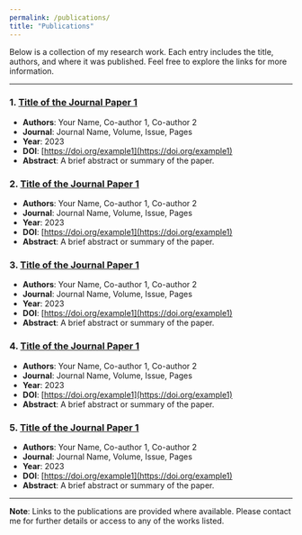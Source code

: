 ```yaml
---
permalink: /publications/
title: "Publications"
---
```

Below is a collection of my research work. Each entry includes the title, authors, and where it was published. Feel free to explore the links for more information.

---

### 1. **[Title of the Journal Paper 1](https://example.com/link-to-paper)**
   - **Authors**: Your Name, Co-author 1, Co-author 2
   - **Journal**: Journal Name, Volume, Issue, Pages
   - **Year**: 2023
   - **DOI**: [https://doi.org/example1](https://doi.org/example1)
   - **Abstract**: A brief abstract or summary of the paper.

### 2. **[Title of the Journal Paper 1](https://example.com/link-to-paper)**
   - **Authors**: Your Name, Co-author 1, Co-author 2
   - **Journal**: Journal Name, Volume, Issue, Pages
   - **Year**: 2023
   - **DOI**: [https://doi.org/example1](https://doi.org/example1)
   - **Abstract**: A brief abstract or summary of the paper.

### 3. **[Title of the Journal Paper 1](https://example.com/link-to-paper)**
   - **Authors**: Your Name, Co-author 1, Co-author 2
   - **Journal**: Journal Name, Volume, Issue, Pages
   - **Year**: 2023
   - **DOI**: [https://doi.org/example1](https://doi.org/example1)
   - **Abstract**: A brief abstract or summary of the paper.

### 4. **[Title of the Journal Paper 1](https://example.com/link-to-paper)**
   - **Authors**: Your Name, Co-author 1, Co-author 2
   - **Journal**: Journal Name, Volume, Issue, Pages
   - **Year**: 2023
   - **DOI**: [https://doi.org/example1](https://doi.org/example1)
   - **Abstract**: A brief abstract or summary of the paper.

### 5. **[Title of the Journal Paper 1](https://example.com/link-to-paper)**
   - **Authors**: Your Name, Co-author 1, Co-author 2
   - **Journal**: Journal Name, Volume, Issue, Pages
   - **Year**: 2023
   - **DOI**: [https://doi.org/example1](https://doi.org/example1)
   - **Abstract**: A brief abstract or summary of the paper.



---

**Note**: Links to the publications are provided where available. Please contact me for further details or access to any of the works listed.


